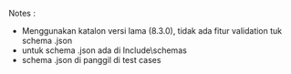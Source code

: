 Notes : 
- Menggunakan katalon versi lama (8.3.0), tidak ada fitur validation tuk schema .json
- untuk schema .json ada di Include\schemas
- schema .json di panggil di test cases